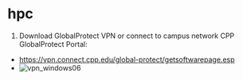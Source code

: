 # hpc
1. Download GlobalProtect VPN or connect to campus network
CPP GlobalProtect Portal:
  * https://vpn.connect.cpp.edu/global-protect/getsoftwarepage.esp 
  * ![vpn_windows06](https://github.com/huangruoqi/hpc/assets/44049919/16ca3a97-d362-4407-aebf-fb1034410ea5)

